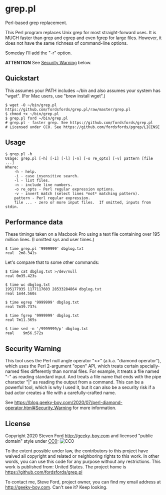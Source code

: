 # grep.pl
Perl-based grep replacement.

This Perl program replaces Unix grep for most straight-forward
uses.
It is MUCH faster than grep and egrep and even fgrep for large files.
However, it does not have the same richness of command-line
options.

Someday I'll add the "-r" option.

**ATTENTION** See [Security Warning](#Security_Warning) below.


## Quickstart

This assumes your PATH includes ~/bin and also assumes your system has "wget".
(For Mac users, use "brew install wget".)

````
$ wget -O ~/bin/grep.pl https://github.com/fordsfords/grep.pl/raw/master/grep.pl
$ chmod +x ~/bin/grep.pl
$ grep.pl ford ~/bin/grep.pl
# grep.pl - faster grep. See https://github.com/fordsfords/grep.pl
# Licensed under CC0. See https://github.com/fordsfords/pgrep/LICENSE
````


## Usage

````
$ grep.pl -h
Usage: grep.pl [-h] [-i] [-l] [-n] [-o re_opts] [-v] pattern [file ...]
Where:
    -h - help.
    -i - case insensitive search.
    -l - list files.
    -n - include line numbers.
    -o re_opts - Perl regular expression options.
    -v - invert match (select lines *not* matching pattern).
    pattern - Perl regular expression.
    file ... - zero or more input files.  If omitted, inputs from stdin.
````

## Performance data

These timings taken on a Macbook Pro using a text file containing
over 195 million lines.
(I omitted sys and user times.)

````
$ time grep.pl '9999999' dbglog.txt
real  2m8.341s
````

Let's compare that to some other commands:

````
$ time cat dbglog.txt >/dev/null
real 0m35.423s
 
$ time wc dbglog.txt
195177935 1177117603 28533284864 dbglog.txt
real 1m44.560s

$ time egrep '9999999' dbglog.txt
real 7m39.737s

$ time fgrep '9999999' dbglog.txt
real 7m11.365s

$ time sed -n '/9999999/p' dbglog.txt 
real	9m56.572s
````

## Security Warning

This tool uses the Perl null angle operator "<>" (a.k.a. "diamond operator"),
which uses the Perl 2-argument "open" API, which treats certain
specially-named files differently than normal files. For example, it treats
a file named "-" as reading standard input. And treats a file name that ends
with the pipe character "|" as reading the output from a command.
This can be a powerful tool, which is why I used it, but it can also be
a security risk if a bad actor creates a file with a carefully-crafted name.

See
https://blog.geeky-boy.com/2020/07/perl-diamond-operator.html#Security_Warning
for more information.


## License

Copyright 2020 Steven Ford http://geeky-boy.com and licensed
"public domain" style under
[CC0](http://creativecommons.org/publicdomain/zero/1.0/):
![CC0](https://licensebuttons.net/p/zero/1.0/88x31.png "CC0")

To the extent possible under law, the contributors to this project have
waived all copyright and related or neighboring rights to this work.
In other words, you can use this code for any purpose without any
restrictions.  This work is published from: United States.  The project home
is https://github.com/fordsfords/grep.pl

To contact me, Steve Ford, project owner, you can find my email address
at http://geeky-boy.com.  Can't see it?  Keep looking.
